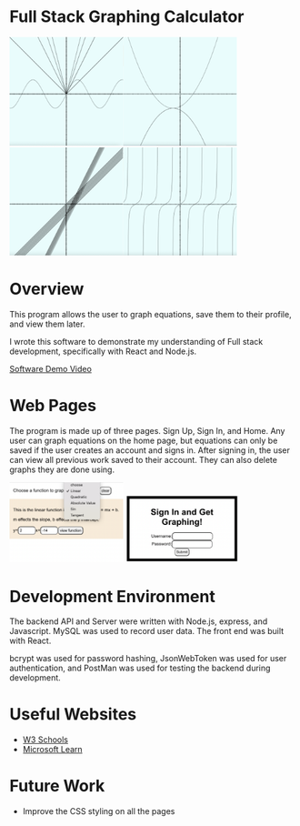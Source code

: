 # Full Stack Graphing Calculator

<img src="./FrontEnd/pictures/GraphingMix.png" width=200><img src="./FrontEnd/pictures/GraphingQuadratic.png" width=200><img src="./FrontEnd/pictures/GaphingLinear.png" width=200><img src="./FrontEnd/pictures/GraphingTan.png" width=200>

# Overview

This program allows the user to graph equations, save them to their profile, and view them later.

I wrote this software to demonstrate my understanding of Full stack development, specifically with React and Node.js. 

[Software Demo Video](https://us06web.zoom.us/rec/share/0H-d6o1et22KWrKptYilO3Sn-eKngEWph-E7PrIt0EpVG3ENGeIxjtTKKJ_7bkc.LZQfseRkubWS8yeh)

# Web Pages

The program is made up of three pages. Sign Up, Sign In, and Home. Any user can graph equations on the home page, but equations can only be saved if the user creates an account and signs in. After signing in, the user can view all previous work saved to their account. They can also delete graphs they are done using.

<img src="./FrontEnd/pictures/GraphingMenu.png" width=200>
<img src="./FrontEnd/pictures/GraphingSignIn.png" width=200>


# Development Environment

The backend API and Server were written with Node.js, express, and Javascript. MySQL was used to record user data. The front end was built with React.

bcrypt was used for password hashing, JsonWebToken was used for user authentication, and PostMan was used for testing the backend during development.

# Useful Websites

- [W3 Schools](https://www.w3schools.com/nodejs/)
- [Microsoft Learn](https://learn.microsoft.com/en-us/training/)


# Future Work

- Improve the CSS styling on all the pages
